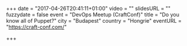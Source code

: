 +++
date = "2017-04-26T20:41:11+01:00"
video = ""
slidesURL = ""
fuzzydate = false
event = "DevOps Meetup (CraftConf)"
title = "Do you know all of Puppet?"
city = "Budapest"
country = "Hongrie"
eventURL = "https://craft-conf.com/"

+++

